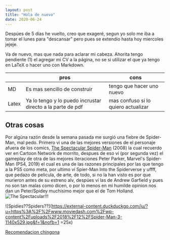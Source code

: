 ```yaml
---
layout: post
title: "Hola de nuevo"
date: 2020-06-24
---
```

Despúes de 5 días he vuelto, creo que exageré, segun yo solo me iba a tomar el lunes para "descansar" pero pues se extendio hasta hoy miercoles jejeje.

Va de nuevo, mas que nada para aclarar mi cabeza. Ahorita tengo pendiente (1) el agregar mi CV a la página, no se si utilizar el que ya tengo en LaTeX o hacer uno con Markdown.

||pros|cons|
|----|----|----|
|MD|Es mas sencillo de construir|tengo que hacer uno nuevo|
|Latex|Ya lo tengo y lo puedo incrustar directo a la parte de pdf|mas confuso si lo quiero actualizar|


## Otras cosas

Por algúna razón desde la semana pasada me surgió una fiebre de Spider-Man, mal pedo. Primero vi una de las mejores versiones de el personaje afuera de los comics, [The Spectacular Spider-Man](https://www.youtube.com/watch?v=NOR0DGwp3H8) (2008) la cual recuerdo ver en Cartoon Network de morrito, despues de eso ví (por segunda vez) el gameplay de otra de las mejores iteraciones Peter Parker, Marvel's Spider-Man (PS4, 2019) el cual es una de las razones principales por las que tengo a la PS5 como meta, por ultimo ví Spier-Man Into the Spiderverse y uffff, que pedazo de pelicula, de arte, de todo, si no la han visto es por que murieron antes de su estreno alv, despúes ví las de Andrew Garfield y pues no son tan malas como dicen, o por lo menos en mi humilde opinion nos dan un Peter/Spidey muchisimo mejor que el de Tom Holland.
![The Spectacular!!!](https://external-content.duckduckgo.com/iu/?u=https%3A%2F%2Fstatic2.srcdn.com%2Fwordpress%2Fwp-content%2Fuploads%2F2020%2F02%2FFEATURED-Peter-Parker-Spectacular-Spider-Man.jpg&f=1&nofb=1)

![Spidies??Spiders??](https://external-content.duckduckgo.com/iu/?u=https%3A%2F%2Fwww.moviedash.com%2Fwp-content%2Fuploads%2F2018%2F12%2FSpider-Man-3-1140x529.jpg&f=1&nofb=1 =25x)

[Recomendacion chingona](https://www.youtube.com/watch?v=5IaHyW-z27U)
